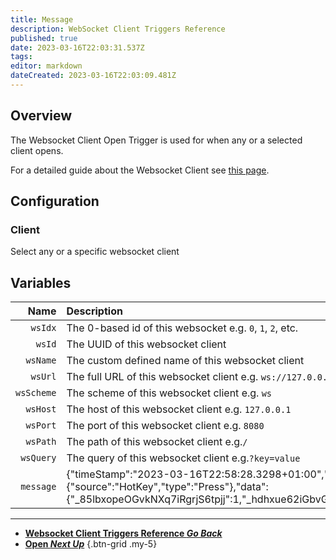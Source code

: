 ```yaml
---
title: Message
description: WebSocket Client Triggers Reference
published: true
date: 2023-03-16T22:03:31.537Z
tags: 
editor: markdown
dateCreated: 2023-03-16T22:03:09.481Z
---
```


## Overview
The Websocket Client Open Trigger is used for when any or a selected client opens.

For a detailed guide about the Websocket Client see [this page](/Servers-Clients/WebSocket-Clients).

## Configuration
### Client
Select any or a specific websocket client

## Variables
Name | Description
----:|:------------
`wsIdx` | The 0-based id of this websocket e.g. `0`, `1`, `2`, etc.
`wsId` | The UUID of this websocket client
`wsName` | The custom defined name of this websocket client
`wsUrl` | The full URL of this websocket client e.g. `ws://127.0.0.1:8080/`
`wsScheme` | The scheme of this websocket client e.g. `ws`
`wsHost` | The host of this websocket client e.g. `127.0.0.1`
`wsPort` | The port of this websocket client e.g. `8080`
`wsPath` | The path of this websocket client e.g.`/`
`wsQuery` | The query of this websocket client e.g.`?key=value`
`message` | {"timeStamp":"2023-03-16T22:58:28.3298+01:00","event":{"source":"HotKey","type":"Press"},"data":{"_85lbxopeOGvkNXq7iRgrjS6tpjj":1,"_hdhxue62iGbvG5rnMWU0dxGe29p":96}}

---

- [<i class="mdi mdi-chevron-left"></i>**Websocket Client Triggers Reference *Go Back***](/Triggers/Core/Websocket-Client)
- [<i class="mdi mdi-server-network primary--text"></i> **Open *Next Up***](/Triggers/Core/Websocket-Client/Open)
{.btn-grid .my-5}